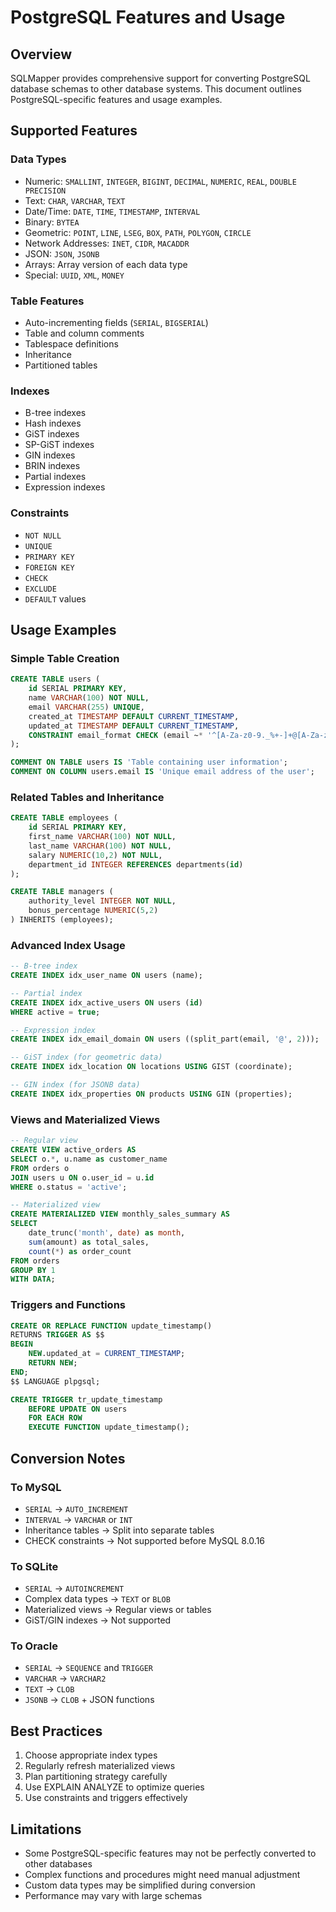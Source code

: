 # PostgreSQL Features and Usage

## Overview
SQLMapper provides comprehensive support for converting PostgreSQL database schemas to other database systems. This document outlines PostgreSQL-specific features and usage examples.

## Supported Features

### Data Types
- Numeric: `SMALLINT`, `INTEGER`, `BIGINT`, `DECIMAL`, `NUMERIC`, `REAL`, `DOUBLE PRECISION`
- Text: `CHAR`, `VARCHAR`, `TEXT`
- Date/Time: `DATE`, `TIME`, `TIMESTAMP`, `INTERVAL`
- Binary: `BYTEA`
- Geometric: `POINT`, `LINE`, `LSEG`, `BOX`, `PATH`, `POLYGON`, `CIRCLE`
- Network Addresses: `INET`, `CIDR`, `MACADDR`
- JSON: `JSON`, `JSONB`
- Arrays: Array version of each data type
- Special: `UUID`, `XML`, `MONEY`

### Table Features
- Auto-incrementing fields (`SERIAL`, `BIGSERIAL`)
- Table and column comments
- Tablespace definitions
- Inheritance
- Partitioned tables

### Indexes
- B-tree indexes
- Hash indexes
- GiST indexes
- SP-GiST indexes
- GIN indexes
- BRIN indexes
- Partial indexes
- Expression indexes

### Constraints
- `NOT NULL`
- `UNIQUE`
- `PRIMARY KEY`
- `FOREIGN KEY`
- `CHECK`
- `EXCLUDE`
- `DEFAULT` values

## Usage Examples

### Simple Table Creation
```sql
CREATE TABLE users (
    id SERIAL PRIMARY KEY,
    name VARCHAR(100) NOT NULL,
    email VARCHAR(255) UNIQUE,
    created_at TIMESTAMP DEFAULT CURRENT_TIMESTAMP,
    updated_at TIMESTAMP DEFAULT CURRENT_TIMESTAMP,
    CONSTRAINT email_format CHECK (email ~* '^[A-Za-z0-9._%+-]+@[A-Za-z0-9.-]+\.[A-Za-z]{2,}$')
);

COMMENT ON TABLE users IS 'Table containing user information';
COMMENT ON COLUMN users.email IS 'Unique email address of the user';
```

### Related Tables and Inheritance
```sql
CREATE TABLE employees (
    id SERIAL PRIMARY KEY,
    first_name VARCHAR(100) NOT NULL,
    last_name VARCHAR(100) NOT NULL,
    salary NUMERIC(10,2) NOT NULL,
    department_id INTEGER REFERENCES departments(id)
);

CREATE TABLE managers (
    authority_level INTEGER NOT NULL,
    bonus_percentage NUMERIC(5,2)
) INHERITS (employees);
```

### Advanced Index Usage
```sql
-- B-tree index
CREATE INDEX idx_user_name ON users (name);

-- Partial index
CREATE INDEX idx_active_users ON users (id)
WHERE active = true;

-- Expression index
CREATE INDEX idx_email_domain ON users ((split_part(email, '@', 2)));

-- GiST index (for geometric data)
CREATE INDEX idx_location ON locations USING GIST (coordinate);

-- GIN index (for JSONB data)
CREATE INDEX idx_properties ON products USING GIN (properties);
```

### Views and Materialized Views
```sql
-- Regular view
CREATE VIEW active_orders AS
SELECT o.*, u.name as customer_name
FROM orders o
JOIN users u ON o.user_id = u.id
WHERE o.status = 'active';

-- Materialized view
CREATE MATERIALIZED VIEW monthly_sales_summary AS
SELECT 
    date_trunc('month', date) as month,
    sum(amount) as total_sales,
    count(*) as order_count
FROM orders
GROUP BY 1
WITH DATA;
```

### Triggers and Functions
```sql
CREATE OR REPLACE FUNCTION update_timestamp()
RETURNS TRIGGER AS $$
BEGIN
    NEW.updated_at = CURRENT_TIMESTAMP;
    RETURN NEW;
END;
$$ LANGUAGE plpgsql;

CREATE TRIGGER tr_update_timestamp
    BEFORE UPDATE ON users
    FOR EACH ROW
    EXECUTE FUNCTION update_timestamp();
```

## Conversion Notes

### To MySQL
- `SERIAL` -> `AUTO_INCREMENT`
- `INTERVAL` -> `VARCHAR` or `INT`
- Inheritance tables -> Split into separate tables
- CHECK constraints -> Not supported before MySQL 8.0.16

### To SQLite
- `SERIAL` -> `AUTOINCREMENT`
- Complex data types -> `TEXT` or `BLOB`
- Materialized views -> Regular views or tables
- GiST/GIN indexes -> Not supported

### To Oracle
- `SERIAL` -> `SEQUENCE` and `TRIGGER`
- `VARCHAR` -> `VARCHAR2`
- `TEXT` -> `CLOB`
- `JSONB` -> `CLOB` + JSON functions

## Best Practices

1. Choose appropriate index types
2. Regularly refresh materialized views
3. Plan partitioning strategy carefully
4. Use EXPLAIN ANALYZE to optimize queries
5. Use constraints and triggers effectively

## Limitations

- Some PostgreSQL-specific features may not be perfectly converted to other databases
- Complex functions and procedures might need manual adjustment
- Custom data types may be simplified during conversion
- Performance may vary with large schemas 